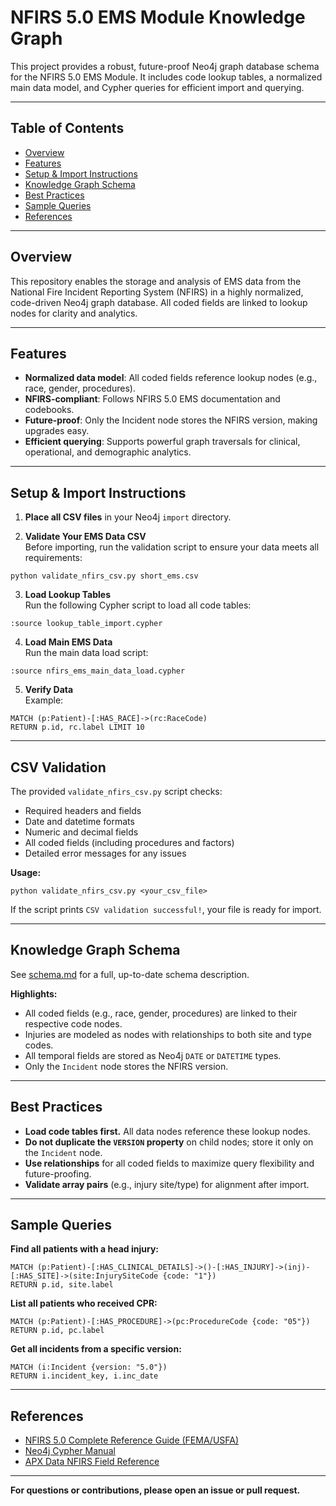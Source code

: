 # NFIRS 5.0 EMS Module Knowledge Graph

This project provides a robust, future-proof Neo4j graph database schema for the NFIRS 5.0 EMS Module. It includes code lookup tables, a normalized main data model, and Cypher queries for efficient import and querying.

---

## Table of Contents

- [Overview](#overview)
- [Features](#features)
- [Setup & Import Instructions](#setup--import-instructions)
- [Knowledge Graph Schema](#knowledge-graph-schema)
- [Best Practices](#best-practices)
- [Sample Queries](#sample-queries)
- [References](#references)

---

## Overview

This repository enables the storage and analysis of EMS data from the National Fire Incident Reporting System (NFIRS) in a highly normalized, code-driven Neo4j graph database. All coded fields are linked to lookup nodes for clarity and analytics.

---

## Features

- **Normalized data model**: All coded fields reference lookup nodes (e.g., race, gender, procedures).
- **NFIRS-compliant**: Follows NFIRS 5.0 EMS documentation and codebooks.
- **Future-proof**: Only the Incident node stores the NFIRS version, making upgrades easy.
- **Efficient querying**: Supports powerful graph traversals for clinical, operational, and demographic analytics.

---

## Setup & Import Instructions

1. **Place all CSV files** in your Neo4j `import` directory.

2. **Validate Your EMS Data CSV**  
   Before importing, run the validation script to ensure your data meets all requirements:
```
python validate_nfirs_csv.py short_ems.csv
```

3. **Load Lookup Tables**  
   Run the following Cypher script to load all code tables:
```
:source lookup_table_import.cypher
```

4. **Load Main EMS Data**  
Run the main data load script:
```
:source nfirs_ems_main_data_load.cypher
```

5. **Verify Data**  
Example:
```
MATCH (p:Patient)-[:HAS_RACE]->(rc:RaceCode)
RETURN p.id, rc.label LIMIT 10
```

---

## CSV Validation

The provided `validate_nfirs_csv.py` script checks:
- Required headers and fields
- Date and datetime formats
- Numeric and decimal fields
- All coded fields (including procedures and factors)
- Detailed error messages for any issues

**Usage:**
```
python validate_nfirs_csv.py <your_csv_file>
```

If the script prints `CSV validation successful!`, your file is ready for import.

---

## Knowledge Graph Schema

See [schema.md](docs/schema.md) for a full, up-to-date schema description.

**Highlights:**
- All coded fields (e.g., race, gender, procedures) are linked to their respective code nodes.
- Injuries are modeled as nodes with relationships to both site and type codes.
- All temporal fields are stored as Neo4j `DATE` or `DATETIME` types.
- Only the `Incident` node stores the NFIRS version.

---

## Best Practices

- **Load code tables first.** All data nodes reference these lookup nodes.
- **Do not duplicate the `VERSION` property** on child nodes; store it only on the `Incident` node.
- **Use relationships** for all coded fields to maximize query flexibility and future-proofing.
- **Validate array pairs** (e.g., injury site/type) for alignment after import.

---

## Sample Queries

**Find all patients with a head injury:**
```
MATCH (p:Patient)-[:HAS_CLINICAL_DETAILS]->()-[:HAS_INJURY]->(inj)-[:HAS_SITE]->(site:InjurySiteCode {code: "1"})
RETURN p.id, site.label
```

**List all patients who received CPR:**
```
MATCH (p:Patient)-[:HAS_PROCEDURE]->(pc:ProcedureCode {code: "05"})
RETURN p.id, pc.label
```

**Get all incidents from a specific version:**
```
MATCH (i:Incident {version: "5.0"})
RETURN i.incident_key, i.inc_date
```

---

## References

- [NFIRS 5.0 Complete Reference Guide (FEMA/USFA)](https://www.usfa.fema.gov/downloads/pdf/nfirs/nfirs_complete_reference_guide_2015.pdf)
- [Neo4j Cypher Manual](https://neo4j.com/docs/cypher-manual/current/)
- [APX Data NFIRS Field Reference](https://apxdata.com/nfirs/)

---

**For questions or contributions, please open an issue or pull request.**